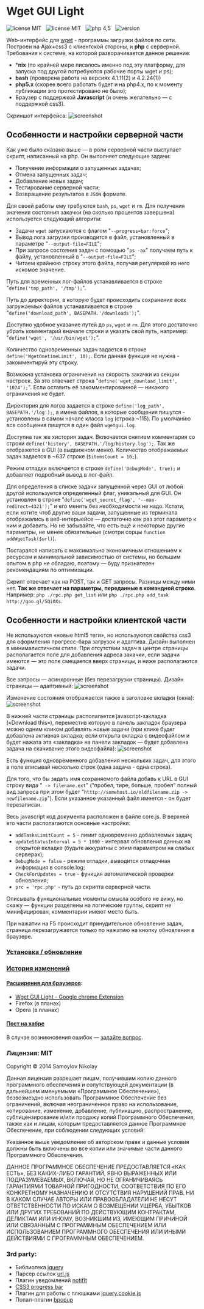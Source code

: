 Wget GUI Light
=========

![license MIT](http://gitshields.com/v2/text/license/MIT/green.png) &nbsp; ![license MIT](http://gitshields.com/v2/text/os/linux/orange.png) &nbsp; ![php 4,5](http://gitshields.com/v2/text/php/4,5/blue.png) &nbsp; ![version](http://gitshields.com/v2/text/version/0.1.1/lightgrey.png)

Web-интерфейс для [wget] - программы загрузки файлов по сети. Построен на Ajax+css3 с клиентской стороны, и **php** с серверной. Требования к системе, на которой разворачивается данное решение:

 * ***nix** (по крайней мере писалось именно под эту платформу, для запуска под другой потребуются рабочие порты wget и ps);
 * **bash** (проверена работа на версиях 4.1.11(2) и 4.2.24(1))
 * **php5.x** (скорее всего работать будет и на php4.x, по к моменту публикации это протестировано не было);
 * Браузер с поддержкой **Javascript** (и очень желательно — с поддержкой css3).

Скриншот интерфейса:
![screenshot](http://habrastorage.org/files/35b/291/c45/35b291c45ba4476ebf0517416efc01d2.png)


Особенности и настройки серверной части
----
Как уже было сказано выше — в роли серверной части выступает скрипт, написанный на php. Он выполняет следующие задачи:

 - Получение информации о запущенных задачах;
 - Отмена запущенных задач;
 - Добавление новых задач;
 - Тестирование серверной части;
 - Возвращение результатов в `JSON` формате.

Для своей работы ему требуются `bash`, `ps`, `wget` и `rm`. Для получения значения состояния закачки (на сколько процентов завершена) используется следующий алгоритм:

 - Задачи `wget` запускаются с флагом "`--progress=bar:force`";
 - Вывод лога загрузки производится в файл, установленный в параметре "`--output-file=FILE`";
 - При запросе состояния задач с помощью "`ps -ax`" получаем путь к файлу, установленный в "`--output-file=FILE`";
 - Читаем крайнюю строку этого файла, получая регуляркой из него искомое значение.

Путь для временных лог-файлов устанавливается в строке "`define('tmp_path', '/tmp');`".

Путь до директории, в которую будет происходить сохранение всех загружаемых файлов устанавливается в строке "`define('download_path', BASEPATH.'/downloads');`".

Доступно удобное указание путей до `ps`, `wget` и `rm`. Для этого достаточно убрать комментарий вначале строки и указать свой путь, например: "`define('wget', '/usr/bin/wget');`".

Количество одновременных задач задается в строке `define('WgetOnetimeLimit', 10);`. Если данная функция не нужна - закомментируй эту строку.

Возможна установка ограничения на скорость закачки из секции настроек. За это отвечает строка "`define('wget_download_limit', '1024');`". Если оставить её закомментированной — никакого ограничения не будет.

Директория для логов задается в строке `define('log_path', BASEPATH.'/log');`,  а имена файлов, в которые сообщения пишутся - установлены в самом начале класса `log` (строка ~115). По умолчанию все сообщения пишутся в один файл `wgetgui.log`.

Доступна так же хистория задач. Включается снятием комментария со строки `define('history', BASEPATH.'/log/history.log');`. Так же отображется в GUI (в выдвижном меню). Количество отображаемых задач задается в ~637 строке (`$itemsCount = 10;`).

Режим отладки включается в строке `define('DebugMode', true);` и добавляет подробный вывод в лог-файл.

Для определения в списке задачи запущенной через GUI от любой другой используется определенный флаг, уникальный для GUI. Он установлен в строке "`define('wget_secret_flag', '--max-redirect=4321');`" и его менять без необходимости не надо. Кстати, если хотите чтоб другие ваши задачи, запущенные из терминала отображались в веб-интерыейсе — достаточно как раз этот параметр к ним и добавить. Но не забывайте, что есть ещё и некоторые другие параметры, не менее обязательные (смотри сорцы `function addWgetTask($url)`).

Постарался написать с максимально экономичным отношением к ресурсам и минимальной зависимостью от системы, но большим опытом в php не обладаю, поэтому — буду признателен рекомендациям по оптимизации.

Скрипт отвечает как на POST, так и GET запросы. Разницы между ними нет. **Так же отвечает на параметры, переданные в командной строке**. Например: `php ./rpc.php get_list` или `php ./rpc.php add_task http://goo.gl/5Qi0Xs`.


Особенности и настройки клиентской части
----
Не используются «новые html5 теги», но используются свойства css3 для оформления прогресc-бара загрузок и адаптива. Дизайн выполнен в минималистичном стиле. При отсутствии задач в центре страницы располагается поле для добавления адреса закачки, если задачи имеются — это поле смещается вверх страницы, и ниже располагаются задачи.

Все запросы — асинхронные (без перезагрузки страницы). Дизайн страницы — адаптивный:
![screenshot](http://habrastorage.org/files/479/aec/f73/479aecf737f647e485fb325671fe6df5.png)

Изменение состояния отображается также в заголовке вкладки (окна):
![screenshot](http://habrastorage.org/files/e8c/78d/52f/e8c78d52ff494d0b9f6d7aa56bf957b8.png)

В нижней части страницы располагается javascript-закладка («Download this»), переместив которую в панель закладок браузера можно одним кликом добавлять новые задачи (при клике будет добавлена активная вкладка; если открыта вкладка с видеофайлом и будет нажата эта «закладка» на панели закладок — будет добавлена задача на скачивание этого видеофайла):
![screenshot](http://habrastorage.org/files/462/4d0/f9c/4624d0f9c3494fee9987e4ba757a423b.png)

Есть функция одновременного добавления нескольких задач, для этого в поле вписывай несколько строк (одна задача - одна строка).

Для того, что бы задать имя сохраняемого файла добавь к URL в GUI строку вида "` -> filename.ext`" ("пробел, тире, больше, пробел" полный вид запроса при этом будет "`htttp://somehost.io/oldfilename.zip -> newfilename.zip`"). Если указанное указанный файл имеется - он будет перезаписан.

Весь javascript код документа расположен в файле core.js. В верхней его части располагаются основные настройки:

 - `addTasksLimitCount = 5` - лимит одновременно добавляемых задач;
 - `updateStatusInterval = 5 * 1000` - интервал обновления данных на  открытой вкладке (будьте аккуратны с этим параметром на слабых серверах);
 - `DebugMode = false` - режим отладки, выводится отладочная информация в console.log;
 - `CheckForUpdates = true` - функция автоматической проверки обновления;
 - `prc = 'rpc.php'` - путь до скрипта серверной части.

Описывать функциональные моменты смысла особого не вижу, но скажу — функции разделены на логические группы, скрипт не минифицирован, комментарии имеют место быть.

При нажатии на F5 происходит принудительное обновление задач, страница перезагружается только по нажатию на кнопку обновления в браузере.

### [Установка / обновление]

### [История изменений]

#### [Расширения для браузеров]:

 * [Wget GUI Light - Google chrome Extension]
 * Firefox (в планах)
 * Opera (в планах)


#### [Пост на хабре]

В случае возникновения ошибок — [задайте вопрос].

### Лицензия: **MIT**
Copyright © 2014 Samoylov Nikolay

Данная лицензия разрешает лицам, получившим копию данного программного обеспечения и сопутствующей документации (в дальнейшем именуемыми «Программное Обеспечение»), безвозмездно использовать Программное Обеспечение без ограничений, включая неограниченное право на использование, копирование, изменение, добавление, публикацию, распространение, сублицензирование и/или продажу копий Программного Обеспечения, также как и лицам, которым предоставляется данное Программное Обеспечение, при соблюдении следующих условий:

Указанное выше уведомление об авторском праве и данные условия должны быть включены во все копии или значимые части данного Программного Обеспечения.

ДАННОЕ ПРОГРАММНОЕ ОБЕСПЕЧЕНИЕ ПРЕДОСТАВЛЯЕТСЯ «КАК ЕСТЬ», БЕЗ КАКИХ-ЛИБО ГАРАНТИЙ, ЯВНО ВЫРАЖЕННЫХ ИЛИ ПОДРАЗУМЕВАЕМЫХ, ВКЛЮЧАЯ, НО НЕ ОГРАНИЧИВАЯСЬ ГАРАНТИЯМИ ТОВАРНОЙ ПРИГОДНОСТИ, СООТВЕТСТВИЯ ПО ЕГО КОНКРЕТНОМУ НАЗНАЧЕНИЮ И ОТСУТСТВИЯ НАРУШЕНИЙ ПРАВ. НИ В КАКОМ СЛУЧАЕ АВТОРЫ ИЛИ ПРАВООБЛАДАТЕЛИ НЕ НЕСУТ ОТВЕТСТВЕННОСТИ ПО ИСКАМ О ВОЗМЕЩЕНИИ УЩЕРБА, УБЫТКОВ ИЛИ ДРУГИХ ТРЕБОВАНИЙ ПО ДЕЙСТВУЮЩИМ КОНТРАКТАМ, ДЕЛИКТАМ ИЛИ ИНОМУ, ВОЗНИКШИМ ИЗ, ИМЕЮЩИМ ПРИЧИНОЙ ИЛИ СВЯЗАННЫМ С ПРОГРАММНЫМ ОБЕСПЕЧЕНИЕМ ИЛИ ИСПОЛЬЗОВАНИЕМ ПРОГРАММНОГО ОБЕСПЕЧЕНИЯ ИЛИ ИНЫМИ ДЕЙСТВИЯМИ С ПРОГРАММНЫМ ОБЕСПЕЧЕНИЕМ.

### 3rd party:

 * Библиотека [jquery]
 * Парсер ссылок [url.js]
 * Плагин уведомлений [notifIt]
 * [CSS3 progress bar]
 * Плагин для работы с плюшками [jquery.cookie.js]
 * Попап-плагин [bpopup]

[Расширения для браузеров]:https://github.com/tarampampam/wget-gui-light/tree/master/browser-extension
[Wget GUI Light - Google chrome Extension]:https://chrome.google.com/webstore/detail/wget-gui-light/dbcjcjjjijkgihaddcmppppjohbpcail
[Пост на хабре]:http://habrahabr.ru/post/234353/
[wget]:https://ru.wikipedia.org/wiki/Wget
[Установка / обновление]:https://github.com/tarampampam/wget-gui-light/blob/master/HowUpdate.md
[История изменений]:https://github.com/tarampampam/wget-gui-light/blob/master/cahngeslog.md
[задайте вопрос]:https://github.com/tarampampam/wget-gui-light/issues/new
[notifIt]:https://dl.dropboxusercontent.com/u/19156616/ficheros/notifIt!-1.1/index.html
[jquery]:http://jquery.com/
[url.js]:http://habrahabr.ru/post/232073/
[CSS3 progress bar]:http://css-tricks.com/css3-progress-bars/
[jquery.cookie.js]:https://github.com/carhartl/jquery-cookie
[bpopup]:http://dinbror.dk/bpopup/
